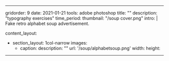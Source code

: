 ---

gridorder: 9
date: 2021-01-21
tools: adobe photoshop
title: ""
description: "typography exercises"
time_period:
thumbnail: "/soup cover.png"
intro: |
 Fake retro alphabet soup advertisement.

content_layout:
  - section_layout: 1col-narrow
    images:
      - caption:
        description: ""
        url: '/soup/alphabetsoup.png'
        width:
        height:


---